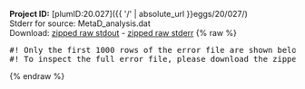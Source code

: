 **Project ID:** [plumID:20.027]({{ '/' | absolute_url }}eggs/20/027/)  
Stderr for source:  MetaD_analysis.dat   
Download: [zipped raw stdout](MetaD_analysis.dat.plumed_master.stdout.txt.zip) - [zipped raw stderr](MetaD_analysis.dat.plumed_master.stderr.txt.zip) 
{% raw %}
<pre>
#! Only the first 1000 rows of the error file are shown below
#! To inspect the full error file, please download the zipped raw stderr file above
</pre>
{% endraw %}
